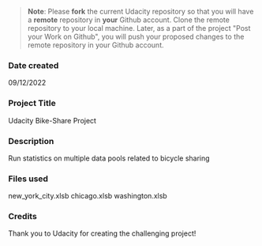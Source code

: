 >**Note**: Please **fork** the current Udacity repository so that you will have a **remote** repository in **your** Github account. Clone the remote repository to your local machine. Later, as a part of the project "Post your Work on Github", you will push your proposed changes to the remote repository in your Github account.

### Date created
09/12/2022

### Project Title
Udacity Bike-Share Project

### Description
Run statistics on multiple data pools related to bicycle sharing

### Files used
new_york_city.xlsb chicago.xlsb washington.xlsb

### Credits
Thank you to Udacity for creating the challenging project!
